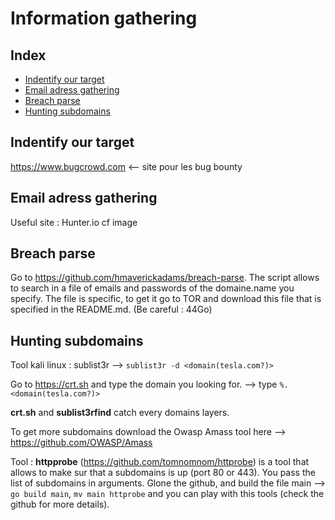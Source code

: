 # Information gathering

## Index

- [Indentify our target](#Indentify-our-target)
- [Email adress gathering](#Email-adress-gathering)
- [Breach parse](#Breach-parse)
- [Hunting subdomains](#Hunting-subdomains)


## Indentify our target

https://www.bugcrowd.com <-- site pour les bug bounty

## Email adress gathering

Useful site : Hunter.io cf image

## Breach parse 

Go to https://github.com/hmaverickadams/breach-parse. The script allows to search in a file of emails and passwords of the domaine.name you specify.
The file is specific, to get it go to TOR and download this file that is specified in the README.md. (Be careful : 44Go)

 
## Hunting subdomains

Tool kali linux : sublist3r --> `sublist3r -d <domain(tesla.com?)>`
	
Go to https://crt.sh and type the domain you looking for.	--> type `%.<domain(tesla.com?)>`
	
**crt.sh** and **sublist3rfind** catch every domains layers.

	 
To get more subdomains download the Owasp Amass tool here --> https://github.com/OWASP/Amass

Tool : **httpprobe** (https://github.com/tomnomnom/httprobe) is a tool that allows to make sur that a subdomains is up (port 80 or 443). You pass the list of subdomains in arguments.
Glone the github, and build the file main --> `go build main`, `mv main httprobe` and you can play with this tools (check the github for more details).
